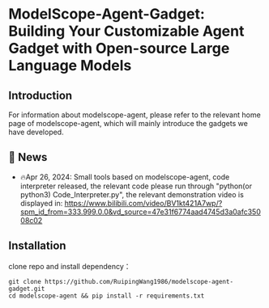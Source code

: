<h1> ModelScope-Agent-Gadget: Building Your Customizable Agent Gadget with Open-source Large Language Models</h1>


## Introduction

For information about modelscope-agent, please refer to the relevant home page of modelscope-agent, which will mainly introduce the gadgets we have developed.

## 🎉 News
* 🔥Apr 26, 2024: Small tools based on modelscope-agent, code interpreter released, the relevant code please run through "python(or python3) Code_Interpreter.py", the relevant demonstration video is displayed in: https://www.bilibili.com/video/BV1kt421A7wp/?spm_id_from=333.999.0.0&vd_source=47e31f6774aad4745d3a0afc35008c02


## Installation

clone repo and install dependency：
```shell
git clone https://github.com/RuipingWang1986/modelscope-agent-gadget.git
cd modelscope-agent && pip install -r requirements.txt
```

